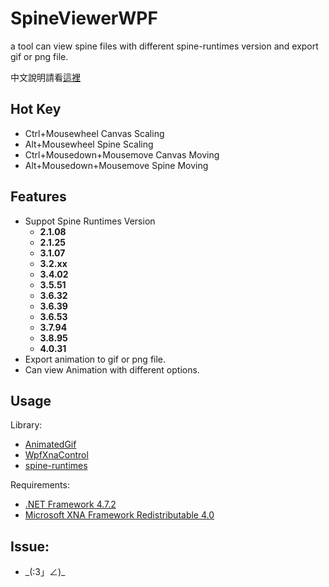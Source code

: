 # SpineViewerWPF
a tool can view spine files with different spine-runtimes version and export gif or png file.

中文說明請看[這裡](README_zhTW.md)

## Hot Key
* Ctrl+Mousewheel  Canvas Scaling
* Alt+Mousewheel  Spine Scaling
* Ctrl+Mousedown+Mousemove  Canvas Moving
* Alt+Mousedown+Mousemove  Spine Moving

## Features
* Suppot Spine Runtimes Version 
  * **2.1.08**
  * **2.1.25**
  * **3.1.07**
  * **3.2.xx**
  * **3.4.02**
  * **3.5.51**
  * **3.6.32**
  * **3.6.39**
  * **3.6.53**
  * **3.7.94**
  * **3.8.95**
  * **4.0.31**
* Export animation to gif or png file.
* Can view Animation with different options.




## Usage

Library:
- [AnimatedGif](https://github.com/mrousavy/AnimatedGif)
- [WpfXnaControl](https://github.com/erickeek/WpfXnaControl)
- [spine-runtimes](https://github.com/EsotericSoftware/spine-runtimes)


Requirements:
- [.NET Framework 4.7.2](http://go.microsoft.com/fwlink/?linkid=863265)
- [Microsoft XNA Framework Redistributable 4.0](https://www.microsoft.com/en-us/download/details.aspx?id=20914)

## Issue:
*  \_(:3」∠)\_
